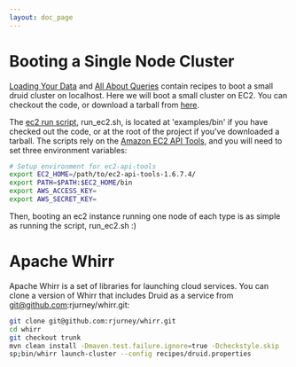 ```yaml
---
layout: doc_page
---
```

# Booting a Single Node Cluster #

[Loading Your Data](Tutorial%3A-Loading-Your-Data-Part-2.html) and [All About Queries](Tutorial%3A-All-About-Queries.html) contain recipes to boot a small druid cluster on localhost. Here we will boot a small cluster on EC2. You can checkout the code, or download a tarball from [here](http://static.druid.io/artifacts/druid-services-0.6.8-bin.tar.gz).

The [ec2 run script](https://github.com/metamx/druid/blob/master/examples/bin/run_ec2.sh), run_ec2.sh, is located at 'examples/bin' if you have checked out the code, or at the root of the project if you've downloaded a tarball. The scripts rely on the [Amazon EC2 API Tools](http://aws.amazon.com/developertools/351), and you will need to set three environment variables:

```bash
# Setup environment for ec2-api-tools
export EC2_HOME=/path/to/ec2-api-tools-1.6.7.4/
export PATH=$PATH:$EC2_HOME/bin
export AWS_ACCESS_KEY=
export AWS_SECRET_KEY=
```

Then, booting an ec2 instance running one node of each type is as simple as running the script, run_ec2.sh :)

# Apache Whirr #

Apache Whirr is a set of libraries for launching cloud services. You can clone a version of Whirr that includes Druid as a service from git@github.com:rjurney/whirr.git:

```bash
git clone git@github.com:rjurney/whirr.git
cd whirr
git checkout trunk
mvn clean install -Dmaven.test.failure.ignore=true -Dcheckstyle.skip
sp;bin/whirr launch-cluster --config recipes/druid.properties
```
